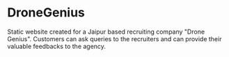 # DroneGenius
Static website created for a Jaipur based recruiting company "Drone Genius". Customers can ask queries to the recruiters and can provide their valuable feedbacks to the agency.
